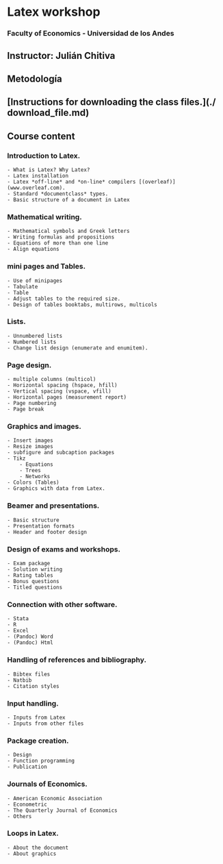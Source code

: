 # Latex workshop
###	Faculty of Economics - Universidad de los Andes

## Instructor: Julián Chitiva

## Metodología

## [Instructions for downloading the class files.](./ download_file.md)

## Course content
### Introduction to Latex.
    - What is Latex? Why Latex?
    - Latex installation
    - Latex *off-line* and *on-line* compilers [(overleaf)](www.overleaf.com).
    - Standard *documentclass* types.
    - Basic structure of a document in Latex
### Mathematical writing.
    - Mathematical symbols and Greek letters
    - Writing formulas and propositions
    - Equations of more than one line
    - Align equations
         
### mini pages and Tables.
    - Use of minipages
    - Tabulate
    - Table
    - Adjust tables to the required size.
    - Design of tables booktabs, multirows, multicols
### Lists.
    - Unnumbered lists
    - Numbered lists
    - Change list design (enumerate and enumitem).
         
### Page design.
    - multiple columns (multicol)
    - Horizontal spacing (hspace, hfill)
    - Vertical spacing (vspace, vfill)
    - Horizontal pages (measurement report)
    - Page numbering
    - Page break
         
### Graphics and images.
    - Insert images
    - Resize images
    - subfigure and subcaption packages
    - Tikz
        - Equations
        - Trees
        - Networks
    - Colors (Tables)
    - Graphics with data from Latex.
 
### Beamer and presentations.
    - Basic structure
    - Presentation formats
    - Header and footer design
 
### Design of exams and workshops.
    - Exam package
    - Solution writing
    - Rating tables
    - Bonus questions
    - Titled questions
         
### Connection with other software.
    - Stata
    - R
    - Excel
    - (Pandoc) Word
    - (Pandoc) Html
         
### Handling of references and bibliography.
    - Bibtex files
    - Natbib
    - Citation styles
         
### Input handling.
    - Inputs from Latex
    - Inputs from other files
         
### Package creation.
    - Design
    - Function programming
    - Publication
 
### Journals of Economics.
    - American Economic Association
    - Econometric
    - The Quarterly Journal of Economics
    - Others
         
### Loops in Latex.
    - About the document
    - About graphics
         



